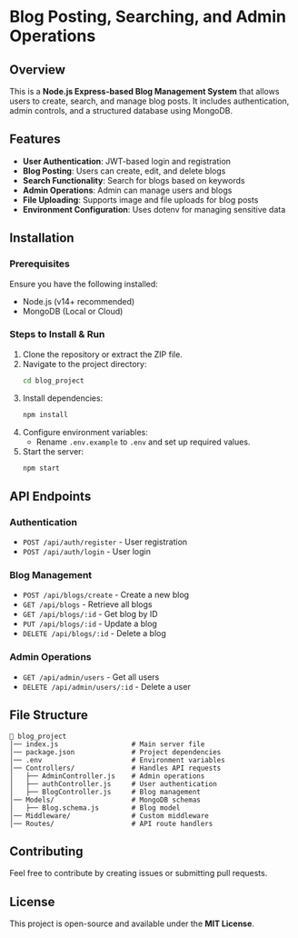 # Blog Posting, Searching, and Admin Operations

## Overview
This is a **Node.js Express-based Blog Management System** that allows users to create, search, and manage blog posts. It includes authentication, admin controls, and a structured database using MongoDB.

## Features
- **User Authentication**: JWT-based login and registration
- **Blog Posting**: Users can create, edit, and delete blogs
- **Search Functionality**: Search for blogs based on keywords
- **Admin Operations**: Admin can manage users and blogs
- **File Uploading**: Supports image and file uploads for blog posts
- **Environment Configuration**: Uses dotenv for managing sensitive data

## Installation
### Prerequisites
Ensure you have the following installed:
- Node.js (v14+ recommended)
- MongoDB (Local or Cloud)

### Steps to Install & Run
1. Clone the repository or extract the ZIP file.
2. Navigate to the project directory:
   ```sh
   cd blog_project
   ```
3. Install dependencies:
   ```sh
   npm install
   ```
4. Configure environment variables:
   - Rename `.env.example` to `.env` and set up required values.
5. Start the server:
   ```sh
   npm start
   ```

## API Endpoints
### Authentication
- `POST /api/auth/register` - User registration
- `POST /api/auth/login` - User login

### Blog Management
- `POST /api/blogs/create` - Create a new blog
- `GET /api/blogs` - Retrieve all blogs
- `GET /api/blogs/:id` - Get blog by ID
- `PUT /api/blogs/:id` - Update a blog
- `DELETE /api/blogs/:id` - Delete a blog

### Admin Operations
- `GET /api/admin/users` - Get all users
- `DELETE /api/admin/users/:id` - Delete a user

## File Structure
```
📁 blog_project
│── index.js                  # Main server file
│── package.json              # Project dependencies
│── .env                      # Environment variables
│── Controllers/              # Handles API requests
│   ├── AdminController.js    # Admin operations
│   ├── authController.js     # User authentication
│   ├── BlogController.js     # Blog management
│── Models/                   # MongoDB schemas
│   ├── Blog.schema.js        # Blog model
│── Middleware/               # Custom middleware
│── Routes/                   # API route handlers
```

## Contributing
Feel free to contribute by creating issues or submitting pull requests.

## License
This project is open-source and available under the **MIT License**.
